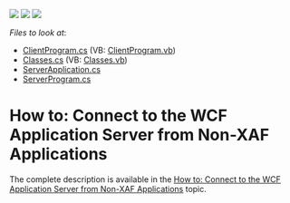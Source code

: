 <!-- default badges list -->
![](https://img.shields.io/endpoint?url=https://codecentral.devexpress.com/api/v1/VersionRange/128588387/12.2.10%2B)
[![](https://img.shields.io/badge/Open_in_DevExpress_Support_Center-FF7200?style=flat-square&logo=DevExpress&logoColor=white)](https://supportcenter.devexpress.com/ticket/details/E4690)
[![](https://img.shields.io/badge/📖_How_to_use_DevExpress_Examples-e9f6fc?style=flat-square)](https://docs.devexpress.com/GeneralInformation/403183)
<!-- default badges end -->
<!-- default file list -->
*Files to look at*:

* [ClientProgram.cs](./CS/ConsoleClient/ClientProgram.cs) (VB: [ClientProgram.vb](./VB/ConsoleClient/ClientProgram.vb))
* [Classes.cs](./CS/PersistentClassesLibrary/Classes.cs) (VB: [Classes.vb](./VB/PersistentClassesLibrary/Classes.vb))
* [ServerApplication.cs](./CS/SecuredDataServer/ServerApplication.cs)
* [ServerProgram.cs](./CS/SecuredDataServer/ServerProgram.cs)
<!-- default file list end -->
# How to: Connect to the WCF Application Server from Non-XAF Applications


<p>The complete description is available in the <a href="http://documentation.devexpress.com/#Xaf/CustomDocument3559"><u>How to: Connect to the WCF Application Server from Non-XAF Applications</u></a> topic.</p>

<br/>


